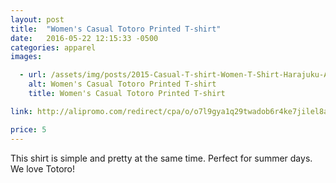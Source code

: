 ```yaml
---
layout: post
title:  "Women's Casual Totoro Printed T-shirt"
date:   2016-05-22 12:15:33 -0500
categories: apparel
images:

  - url: /assets/img/posts/2015-Casual-T-shirt-Women-T-Shirt-Harajuku-Animal-Print-Totoro-Camisetas-Mujer-Loose-Tops-Women.jpg
    alt: Women's Casual Totoro Printed T-shirt
    title: Women's Casual Totoro Printed T-shirt

link: http://alipromo.com/redirect/cpa/o/o7l9gya1q29twadob6r4ke7jilel8at2/

price: 5
---
```



This shirt is simple and pretty at the same time. Perfect for summer days. We love Totoro!